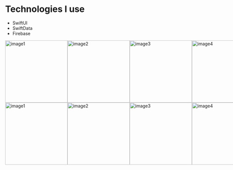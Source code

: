 # Technologies I use
- SwiftUI
- SwiftData
- Firebase
  




<div style="display: flex; justify-content: space-between;">
    <img src="https://github.com/ertekinbatuhan/ToDo-App-SwiftUI/assets/101355515/ec6dfda5-e6d2-4cab-9e9d-f420aa8a2930.png" alt="image1" width="200"/>
    <img src="https://github.com/ertekinbatuhan/ToDo-App-SwiftUI/assets/101355515/5d291a03-0a10-4d42-a85e-20ea0ecc37d7.png" alt="image2" width="200"/>
    <img src="https://github.com/ertekinbatuhan/ToDo-App-SwiftUI/assets/101355515/13e2b2d3-7ce5-4e74-b0d5-d6a52aba7cfa.png" alt="image3" width="200"/>
    <img src="https://github.com/ertekinbatuhan/ToDo-App-SwiftUI/assets/101355515/d3619074-5331-4c4d-b7a5-c8760aef829f.png" alt="image4" width="200"/>
</div>



<div style="display: flex; justify-content: space-between;">
    <img src="https://github.com/ertekinbatuhan/ToDo-App-SwiftUI/assets/101355515/9784f33e-cf0a-4380-94ed-19f21aaef1bd.png" alt="image1" width="200"/>
    <img src="https://github.com/ertekinbatuhan/ToDo-App-SwiftUI/assets/101355515/569f2930-66f7-4f34-a3e5-280f0ef84b20.png" alt="image2" width="200"/>
    <img src="https://github.com/ertekinbatuhan/ToDo-App-SwiftUI/assets/101355515/0cd73220-b160-445c-b046-af2ef8447317.png" alt="image3" width="200"/>
    <img src="https://github.com/ertekinbatuhan/ToDo-App-SwiftUI/assets/101355515/bec0d9dd-cff0-4343-ad1e-c018717be96f.png" alt="image4" width="200"/>
</div>
